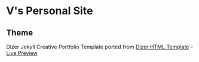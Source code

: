 # V's Personal Site

## Theme

Dizer Jekyll Creative Portfolio Template ported from [Dizer HTML Template](https://themefisher.com/products/dizer/) - [Live Preview](http://demo.themefisher.com/dizer-jekyll/)
